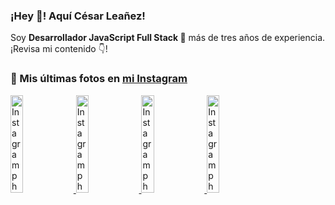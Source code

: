 <h3>¡Hey 👋! Aquí César Leañez!</h3>

<p>Soy <strong>Desarrollador JavaScript Full Stack 🚀</strong> más de tres años de experiencia.<br />¡Revisa mi contenido 👇!</p>

### 📸 Mis últimas fotos en [mi Instagram](https://instagram.com/cele)


<a href='https://instagram.com/p/C-FxtqCMb5L' target='_blank'>
  <img width='20%' src='https://instagram.fkiv3-1.fna.fbcdn.net/v/t51.29350-15/453564940_2193561250996428_5263815856920052200_n.jpg?stp=dst-jpg_e15&_nc_ht=instagram.fkiv3-1.fna.fbcdn.net&_nc_cat=100&_nc_ohc=tF-9fsEsQLQQ7kNvgGfa9U0&edm=APU89FABAAAA&ccb=7-5&oh=00_AYCbXhbKG9AiR-pVpfgo1IWS_D5jbqg3Vwkc-wqGmb0bnw&oe=66BDE983&_nc_sid=bc0c2c' alt='Instagram photo' />
</a>
<a href='https://instagram.com/p/C1UpuSGLQiG' target='_blank'>
  <img width='20%' src='https://instagram.fkiv3-1.fna.fbcdn.net/v/t51.29350-15/412513918_1325803934584302_4400498733289087214_n.jpg?stp=dst-jpg_e15&_nc_ht=instagram.fkiv3-1.fna.fbcdn.net&_nc_cat=106&_nc_ohc=HkSwGQjMt50Q7kNvgH9tudU&edm=APU89FABAAAA&ccb=7-5&oh=00_AYC3yMkd1BUkj_OlZg3Ak25NA6YK_ZNeOSa1cEk-PS8MAA&oe=66BDEF9D&_nc_sid=bc0c2c' alt='Instagram photo' />
</a>
<a href='https://instagram.com/p/CzMY3lzxgmx' target='_blank'>
  <img width='20%' src='https://instagram.fkiv3-1.fna.fbcdn.net/v/t51.29350-15/398916226_819142863293745_2426123683154743297_n.webp?stp=dst-jpg_e35&_nc_ht=instagram.fkiv3-1.fna.fbcdn.net&_nc_cat=109&_nc_ohc=mIfTTUW67IoQ7kNvgFIU-rV&edm=APU89FABAAAA&ccb=7-5&oh=00_AYCQXVRWvDkkMCEwECpgZA7osQ7LRhfnLJ8fBy_jb-vPgA&oe=66BDEE8C&_nc_sid=bc0c2c' alt='Instagram photo' />
</a>
<a href='https://instagram.com/p/CygbQv4uqxM' target='_blank'>
  <img width='20%' src='https://instagram.fkiv3-1.fna.fbcdn.net/v/t51.29350-15/391525959_236593062741789_5868561716480810596_n.webp?stp=dst-jpg_e35&_nc_ht=instagram.fkiv3-1.fna.fbcdn.net&_nc_cat=109&_nc_ohc=5njQi9b_JIsQ7kNvgE_HKtK&edm=APU89FABAAAA&ccb=7-5&oh=00_AYAY_jhU3ORtDuhha1GhWxAkGKrFzpgrdP00UJOF5FLQVQ&oe=66BDF4C8&_nc_sid=bc0c2c' alt='Instagram photo' />
</a>
